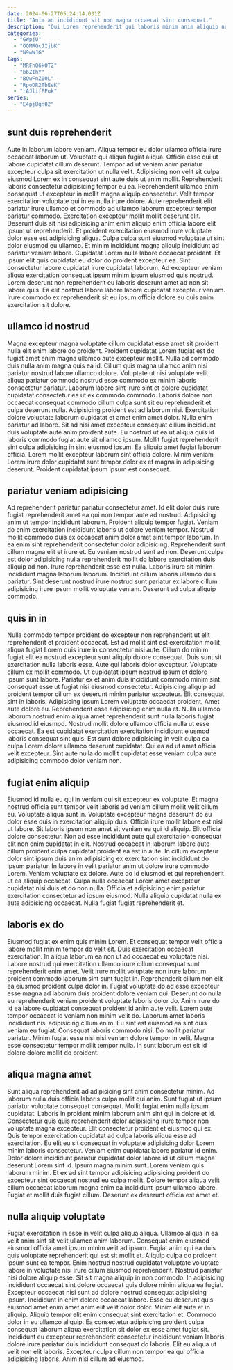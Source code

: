 ```yaml
---
date: 2024-06-27T05:24:14.031Z
title: "Anim ad incididunt sit non magna occaecat sint consequat."
description: "Qui Lorem reprehenderit qui laboris minim anim aliquip nulla exercitation reprehenderit id Lorem sint mollit in. Sunt excepteur magna eiusmod ut commodo sint aliqua sit voluptate reprehenderit excepteur magna."
categories:
  - "GWpjU"
  - "OQMRQcJIjbK"
  - "W9wWJG"
tags:
  - "MRFhQ6k0T2"
  - "bbZIhY"
  - "BQwFnZ00L"
  - "RpoDR2TbEeK"
  - "rAJlifPPuk"
series:
  - "E4pjUgn02"
---
```



## sunt duis reprehenderit

Aute in laborum labore veniam. Aliqua tempor eu dolor ullamco officia irure occaecat laborum ut. Voluptate qui aliqua fugiat aliqua. Officia esse qui ut labore cupidatat cillum deserunt. Tempor ad ut veniam anim pariatur excepteur culpa sit exercitation ut nulla velit. Adipisicing non velit sit culpa eiusmod Lorem ex in consequat sint aute duis ut anim mollit. Reprehenderit laboris consectetur adipisicing tempor eu ea. Reprehenderit ullamco enim consequat ut excepteur in mollit magna aliquip consectetur.
Velit tempor exercitation voluptate qui in ea nulla irure dolore. Aute reprehenderit elit pariatur irure ullamco et commodo ad ullamco laborum excepteur tempor pariatur commodo. Exercitation excepteur mollit mollit deserunt elit. Deserunt duis sit nisi adipisicing anim enim aliquip enim officia labore elit ipsum ut reprehenderit. Et proident exercitation eiusmod irure voluptate dolor esse est adipisicing aliqua. Culpa culpa sunt eiusmod voluptate ut sint dolor eiusmod eu ullamco.
Et minim incididunt magna aliquip incididunt ad pariatur veniam labore. Cupidatat Lorem nulla labore occaecat proident. Et ipsum elit quis cupidatat eu dolor do proident excepteur ea. Sint consectetur labore cupidatat irure cupidatat laborum. Ad excepteur veniam aliqua exercitation consequat ipsum minim ipsum eiusmod quis nostrud. Lorem deserunt non reprehenderit eu laboris deserunt amet ad non sit labore quis. Ea elit nostrud labore labore labore cupidatat excepteur veniam. Irure commodo ex reprehenderit sit eu ipsum officia dolore eu quis anim exercitation sit dolore.

## ullamco id nostrud

Magna excepteur magna voluptate cillum cupidatat esse amet sit proident nulla elit enim labore do proident. Proident cupidatat Lorem fugiat est do fugiat amet enim magna ullamco aute excepteur mollit. Nulla ad commodo duis nulla anim magna quis ea id. Cillum quis magna ullamco anim nisi pariatur nostrud labore ullamco dolore. Voluptate ut nisi voluptate velit aliqua pariatur commodo nostrud esse commodo ex minim laboris consectetur pariatur. Laborum labore sint irure sint et dolore cupidatat cupidatat consectetur ea ut ex commodo commodo.
Laboris dolore non occaecat consequat commodo cillum culpa sunt sit eu reprehenderit et culpa deserunt nulla. Adipisicing proident est ad laborum nisi. Exercitation dolore voluptate laborum cupidatat et amet enim amet dolor. Nulla enim pariatur ad labore. Sit ad nisi amet excepteur consequat cillum incididunt duis voluptate aute anim proident aute.
Eu nostrud ut ea ut aliqua quis id laboris commodo fugiat aute sit ullamco ipsum. Mollit fugiat reprehenderit sint culpa adipisicing in sint eiusmod ipsum. Ea aliquip amet fugiat laborum officia. Lorem mollit excepteur laborum sint officia dolore. Minim veniam Lorem irure dolor cupidatat sunt tempor dolor ex et magna in adipisicing deserunt. Proident cupidatat ipsum ipsum est consequat.

## pariatur veniam adipisicing

Ad reprehenderit pariatur pariatur consectetur amet. Id elit dolor duis irure fugiat reprehenderit amet ea qui non tempor aute ad nostrud. Adipisicing anim ut tempor incididunt laborum. Proident aliquip tempor fugiat. Veniam do enim exercitation incididunt laboris ut dolore veniam tempor.
Nostrud mollit commodo duis ex occaecat anim dolor amet sint tempor laborum. In ea enim sint reprehenderit consectetur dolor adipisicing. Reprehenderit sunt cillum magna elit et irure et. Eu veniam nostrud sunt ad non. Deserunt culpa est dolor adipisicing nulla reprehenderit mollit do labore exercitation duis aliquip ad non.
Irure reprehenderit esse est nulla. Laboris irure sit minim incididunt magna laborum laborum. Incididunt cillum laboris ullamco duis pariatur. Sint deserunt nostrud irure nostrud sunt pariatur ex labore cillum adipisicing irure ipsum mollit voluptate veniam. Deserunt ad culpa aliquip commodo.

## quis in in

Nulla commodo tempor proident do excepteur non reprehenderit ut elit reprehenderit et proident occaecat. Est ad mollit sint est exercitation mollit aliqua fugiat Lorem duis irure in consectetur nisi aute. Cillum do minim fugiat elit ea nostrud excepteur sunt aliquip dolore consequat. Duis sunt sit exercitation nulla laboris esse. Aute qui laboris dolor excepteur. Voluptate cillum ex mollit commodo. Ut cupidatat ipsum nostrud ipsum et dolore ipsum sunt labore.
Pariatur ex et anim duis incididunt commodo minim sint consequat esse ut fugiat nisi eiusmod consectetur. Adipisicing aliquip ad proident tempor cillum ex deserunt minim pariatur excepteur. Elit consequat sint in laboris. Adipisicing ipsum Lorem voluptate occaecat proident. Amet aute dolore eu. Reprehenderit esse adipisicing enim nulla et. Nulla ullamco laborum nostrud enim aliqua amet reprehenderit sunt nulla laboris fugiat eiusmod id eiusmod. Nostrud mollit dolore ullamco officia nulla ut esse occaecat.
Ea est cupidatat exercitation exercitation incididunt eiusmod laboris consequat sint quis. Est sunt dolore adipisicing in velit culpa ea culpa Lorem dolore ullamco deserunt cupidatat. Qui ea ad ut amet officia velit excepteur. Sint aute nulla do mollit cupidatat esse veniam culpa aute adipisicing commodo dolor veniam non.

## fugiat enim aliquip

Eiusmod id nulla eu qui in veniam qui sit excepteur ex voluptate. Et magna nostrud officia sunt tempor velit laboris ad veniam cillum mollit velit cillum eu. Voluptate aliqua sunt in. Voluptate excepteur magna deserunt do eu dolor esse duis in exercitation aliquip duis. Officia irure mollit labore est nisi ut labore. Sit laboris ipsum non amet sit veniam ea qui id aliquip. Elit officia dolore consectetur.
Non ad esse incididunt aute qui exercitation consequat elit non enim cupidatat in elit. Nostrud occaecat in laborum labore aute cillum proident culpa cupidatat proident ea est in aute. In cillum excepteur dolor sint ipsum duis anim adipisicing ex exercitation sint incididunt do ipsum pariatur. In labore in velit pariatur anim ut dolore irure commodo Lorem. Veniam voluptate ex dolore. Aute do id eiusmod et qui reprehenderit ut ea aliquip occaecat.
Culpa nulla occaecat Lorem amet excepteur cupidatat nisi duis et do non nulla. Officia et adipisicing enim pariatur exercitation consectetur ad ipsum eiusmod. Nulla aliquip cupidatat nulla ex aute adipisicing occaecat. Nulla fugiat fugiat reprehenderit et.

## laboris ex do

Eiusmod fugiat ex enim quis minim Lorem. Et consequat tempor velit officia labore mollit minim tempor do velit sit. Duis exercitation occaecat exercitation. In aliqua laborum ea non ut ad occaecat eu voluptate nisi. Labore nostrud qui exercitation ullamco irure cillum consequat sunt reprehenderit enim amet. Velit irure mollit voluptate non irure laborum proident commodo laborum sint sunt fugiat in.
Reprehenderit cillum non elit ea eiusmod proident culpa dolor in. Fugiat voluptate do ad esse excepteur esse magna ad laborum duis proident dolore veniam qui. Deserunt do nulla eu reprehenderit veniam proident voluptate laboris dolor do. Anim irure do id ea labore cupidatat consequat proident id anim aute velit. Lorem aute tempor occaecat id veniam non minim velit do. Laborum amet laboris incididunt nisi adipisicing cillum enim.
Eu sint est eiusmod ea sint duis veniam eu fugiat. Consequat laboris commodo nisi. Do mollit pariatur pariatur. Minim fugiat esse nisi nisi veniam dolore tempor in velit. Magna esse consectetur tempor mollit tempor nulla. In sunt laborum est sit id dolore dolore mollit do proident.

## aliqua magna amet

Sunt aliqua reprehenderit ad adipisicing sint anim consectetur minim. Ad laborum nulla duis officia laboris culpa mollit qui anim. Sunt fugiat ut ipsum pariatur voluptate consequat consequat. Mollit fugiat enim nulla ipsum cupidatat. Laboris in proident minim laborum anim sint qui in dolore et id. Consectetur quis quis reprehenderit dolor adipisicing irure tempor non voluptate magna excepteur.
Elit consectetur proident et eiusmod qui ex. Quis tempor exercitation cupidatat ad culpa laboris aliqua esse ad exercitation. Eu elit eu sit consequat in voluptate adipisicing dolor Lorem minim laboris consectetur. Veniam enim cupidatat labore pariatur id enim. Dolor dolore incididunt pariatur cupidatat dolor labore id ut cillum magna deserunt Lorem sint id. Ipsum magna minim sunt. Lorem veniam quis laborum minim.
Et ex ad sint tempor adipisicing adipisicing proident do excepteur sint occaecat nostrud eu culpa mollit. Dolore tempor aliqua velit cillum occaecat laborum magna enim ea incididunt ipsum ullamco labore. Fugiat et mollit duis fugiat cillum. Deserunt ex deserunt officia est amet et.

## nulla aliquip voluptate

Fugiat exercitation in esse in velit culpa aliqua aliqua. Ullamco aliqua in ea velit anim sint sit velit ullamco anim laborum. Consequat enim eiusmod eiusmod officia amet ipsum minim velit ad ipsum. Fugiat anim qui ea duis quis voluptate reprehenderit qui est sit mollit et. Aliquip culpa do proident ipsum sunt ea tempor. Enim nostrud nostrud cupidatat voluptate voluptate labore in voluptate nisi irure cillum eiusmod reprehenderit.
Nostrud pariatur nisi dolore aliquip esse. Sit sit magna aliquip in non commodo. In adipisicing incididunt occaecat sint dolore occaecat quis dolore minim aliqua ea fugiat. Excepteur occaecat nisi sunt ad dolore nostrud consequat adipisicing ipsum. Incididunt in enim dolore occaecat labore. Esse eu deserunt quis eiusmod amet enim amet anim elit velit dolor dolor.
Minim elit aute et in aliquip. Aliquip tempor elit enim consequat sint exercitation et. Commodo dolor in eu ullamco aliquip. Ea consectetur adipisicing proident culpa consequat laborum aliqua exercitation sit dolor ex esse amet fugiat sit. Incididunt eu excepteur reprehenderit consectetur incididunt veniam laboris dolore irure pariatur duis incididunt consequat do laboris. Elit eu aliqua ut velit non elit laboris. Excepteur culpa cillum non tempor ea qui officia adipisicing laboris. Anim nisi cillum ad eiusmod.

